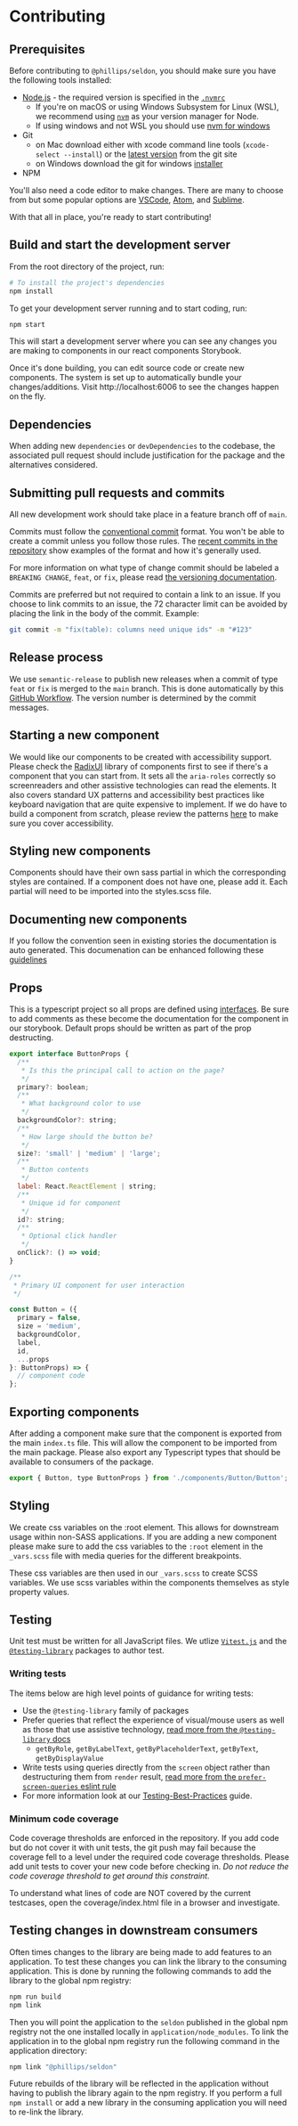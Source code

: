 # Contributing

## Prerequisites

Before contributing to `@phillips/seldon`, you should make sure you have
the following tools installed:

- [Node.js](https://nodejs.org/en/download/) - the required version is specified
  in the [`.nvmrc`](/.nvmrc)
  - If you're on macOS or using Windows Subsystem for Linux (WSL), we recommend using
    [`nvm`](https://github.com/nvm-sh/nvm) as your version manager for Node.
  - If using windows and not WSL you should use [nvm for windows](https://github.com/coreybutler/nvm-windows)
- Git
  - on Mac download either with xcode command line tools (`xcode-select --install`) or the [latest version](https://git-scm.com/download/mac) from the git site
  - on Windows download the git for windows [installer](https://gitforwindows.org/)
- NPM

You'll also need a code editor to make changes. There are many to choose from
but some popular options are [VSCode](https://code.visualstudio.com/),
[Atom](https://atom.io), and [Sublime](https://www.sublimetext.com/).

With that all in place, you're ready to start contributing!

## Build and start the development server

From the root directory of the project, run:

```sh
# To install the project's dependencies
npm install
```

To get your development server running and to start coding, run:

```sh
npm start
```

This will start a development server where you can see any changes you are
making to components in our react components Storybook.

Once it's done building, you can edit source code or create new components. The
system is set up to automatically bundle your changes/additions. Visit
http://localhost:6006 to see the changes happen on the fly.

## Dependencies

When adding new `dependencies` or `devDependencies` to the codebase, the
associated pull request should include justification for the package and the
alternatives considered.

## Submitting pull requests and commits

All new development work should take place in a feature branch off of `main`.

Commits must follow the
[conventional commit](https://www.conventionalcommits.org/en/v1.0.0-beta.2/#summary)
format. You won't be able to create a commit unless you follow those rules. The
[recent commits in the repository](https://github.com/phillipsauctionhouse/seldon/commits/main)
show examples of the format and how it's generally used.

For more information on what type of change commit should be labeled a
`BREAKING CHANGE`, `feat`, or `fix`, please read
[the versioning documentation](https://github.com/angular/angular/blob/main/CONTRIBUTING.md#-commit-message-format).

Commits are preferred but not required to contain a link to an issue. If you
choose to link commits to an issue, the 72 character limit can be avoided by
placing the link in the body of the commit. Example:

```sh
git commit -m "fix(table): columns need unique ids" -m "#123"
```

## Release process

We use `semantic-release` to publish new releases when a commit of type `feat` or `fix` is merged to the `main` branch. This is done automatically by this [GitHub Workflow](https://github.com/PhillipsAuctionHouse/seldon/blob/main/.github/workflows/publish.yml). The version number is determined by the commit messages.

## Starting a new component

We would like our components to be created with accessibility support. Please check the [RadixUI](https://www.radix-ui.com/primitives/docs/overview/introduction) library of components first to see if there's a component that you can start from. It sets all the `aria-roles` correctly so screenreaders and other assistive technologies can read the elements. It also covers standard UX patterns and accessibility best practices like keyboard navigation that are quite expensive to implement. If we do have to build a component from scratch, please review the patterns [here](https://www.w3.org/WAI/ARIA/apg/patterns/) to make sure you cover accessibility.

## Styling new components

Components should have their own sass partial in which the corresponding styles
are contained. If a component does not have one, please add it. Each partial will need to be imported into the styles.scss file.

## Documenting new components

If you follow the convention seen in existing stories the documentation is auto generated. This documenation can be enhanced following these [guidelines](https://storybook.js.org/docs/react/writing-docs/mdx)

## Props

This is a typescript project so all props are defined using [interfaces](https://www.typescriptlang.org/docs/handbook/2/objects.html). Be sure to add comments as these become the documentation for the component in our storybook. Default props should be written as part of the prop destructing.

```js
export interface ButtonProps {
  /**
   * Is this the principal call to action on the page?
   */
  primary?: boolean;
  /**
   * What background color to use
   */
  backgroundColor?: string;
  /**
   * How large should the button be?
   */
  size?: 'small' | 'medium' | 'large';
  /**
   * Button contents
   */
  label: React.ReactElement | string;
  /**
   * Unique id for component
   */
  id?: string;
  /**
   * Optional click handler
   */
  onClick?: () => void;
}

/**
 * Primary UI component for user interaction
 */

const Button = ({
  primary = false,
  size = 'medium',
  backgroundColor,
  label,
  id,
  ...props
}: ButtonProps) => {
  // component code
};
```

## Exporting components

After adding a component make sure that the component is exported from the main `index.ts` file. This will allow the component to be imported from the main package. Please also export any Typescript types that should be available to consumers of the package.

```js
export { Button, type ButtonProps } from './components/Button/Button';
```

## Styling

We create css variables on the :root element. This allows for downstream usage within non-SASS applications. If you are adding a new component please make sure to add the css variables to the `:root` element in the `_vars.scss` file with media queries for the different breakpoints.

These css variables are then used in our `_vars.scss` to create SCSS variables.
We use scss variables within the components themselves as style property values.

## Testing

Unit test must be written for all JavaScript files. We utlize [`Vitest.js`](https://vitest.dev/) and the [`@testing-library`](https://testing-library.com/docs/react-testing-library/intro) packages to author test.

### Writing tests

The items below are high level points of guidance for writing tests:

- Use the `@testing-library` family of packages
- Prefer queries that reflect the experience of visual/mouse users as well as
  those that use assistive technology,
  [read more from the `@testing-library` docs](https://testing-library.com/docs/guide-which-query)
  - `getByRole`, `getByLabelText`, `getByPlaceholderText`, `getByText`,
    `getByDisplayValue`
- Write tests using queries directly from the `screen` object rather than
  destructuring them from `render` result,
  [read more from the `prefer-screen-queries` eslint rule](https://github.com/testing-library/eslint-plugin-testing-library/blob/master/docs/rules/prefer-screen-queries.md)
- For more information look at our [Testing-Best-Practices](./testing-best-practices.md) guide.

### Minimum code coverage

Code coverage thresholds are enforced in the repository. If you add code but do
not cover it with unit tests, the git push may fail because the coverage fell to
a level under the required code coverage thresholds. Please add unit tests to cover your new code before checking in. _Do not reduce
the code coverage threshold to get around this constraint._

To understand what lines of code are NOT covered by the current testcases, open
the coverage/index.html file in a browser and investigate.

## Testing changes in downstream consumers

Often times changes to the library are being made to add features to an application. To test these changes you can link the library to the consuming application. This is done by running the following commands to add the library to the global npm registry:

```sh
npm run build
npm link
```

Then you will point the application to the `seldon` published in the global npm registry not the one installed locally in `application/node_modules`. To link the application in to the global npm registry run the following command in the application directory:

```sh
npm link "@phillips/seldon"
```

Future rebuilds of the library will be reflected in the application without having to publish the library again to the npm registry. If you perform a full `npm install` or add a new library in the consuming application you will need to re-link the library.

